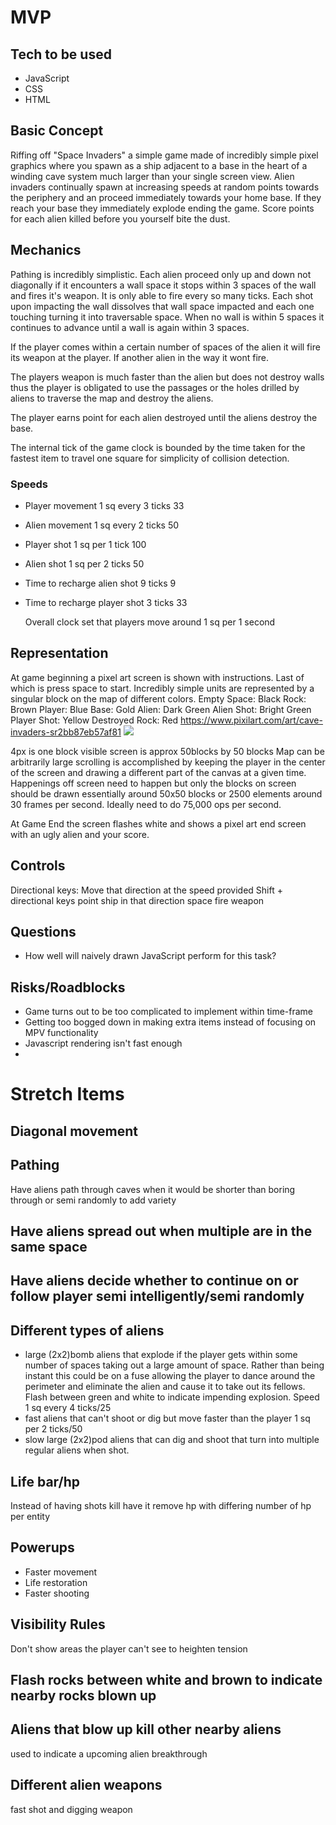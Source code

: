 # MVP

## Tech to be used

-   JavaScript
-   CSS
-   HTML

## Basic Concept

Riffing off \"Space Invaders\" a simple game made of incredibly simple
pixel graphics where you spawn as a ship adjacent to a base in the heart
of a winding cave system much larger than your single screen view. Alien
invaders continually spawn at increasing speeds at random points towards
the periphery and an proceed immediately towards your home base. If they
reach your base they immediately explode ending the game. Score points
for each alien killed before you yourself bite the dust.

## Mechanics

Pathing is incredibly simplistic. Each alien proceed only up and down
not diagonally if it encounters a wall space it stops within 3 spaces of
the wall and fires it\'s weapon. It is only able to fire every so many
ticks. Each shot upon impacting the wall dissolves that wall space
impacted and each one touching turning it into traversable space. When
no wall is within 5 spaces it continues to advance until a wall is again
within 3 spaces.

If the player comes within a certain number of spaces of the alien it
will fire its weapon at the player. If another alien in the way it wont
fire.

The players weapon is much faster than the alien but does not destroy
walls thus the player is obligated to use the passages or the holes
drilled by aliens to traverse the map and destroy the aliens.

The player earns point for each alien destroyed until the aliens destroy
the base.

The internal tick of the game clock is bounded by the time taken for the
fastest item to travel one square for simplicity of collision detection.

### Speeds

-   Player movement 1 sq every 3 ticks 33

-   Alien movement 1 sq every 2 ticks 50

-   Player shot 1 sq per 1 tick 100

-   Alien shot 1 sq per 2 ticks 50

-   Time to recharge alien shot 9 ticks 9

-   Time to recharge player shot 3 ticks 33

    Overall clock set that players move around 1 sq per 1 second

## Representation

At game beginning a pixel art screen is shown with instructions. Last of
which is press space to start. Incredibly simple units are represented
by a singular block on the map of different colors. Empty Space: Black
Rock: Brown Player: Blue Base: Gold Alien: Dark Green Alien Shot: Bright
Green Player Shot: Yellow Destroyed Rock: Red
<https://www.pixilart.com/art/cave-invaders-sr2bb87eb57af81>
![](file:///usr/home/michael/org/roam/images/66c3bcea-faae-4dca-9bac-1286c9fd771f.png)

4px is one block visible screen is approx 50blocks by 50 blocks Map can
be arbitrarily large scrolling is accomplished by keeping the player in
the center of the screen and drawing a different part of the canvas at a
given time. Happenings off screen need to happen but only the blocks on
screen should be drawn essentially around 50x50 blocks or 2500 elements
around 30 frames per second. Ideally need to do 75,000 ops per second.

At Game End the screen flashes white and shows a pixel art end screen
with an ugly alien and your score.

## Controls

Directional keys: Move that direction at the speed provided Shift +
directional keys point ship in that direction space fire weapon

## Questions

-   How well will naively drawn JavaScript perform for this task?

## Risks/Roadblocks

-   Game turns out to be too complicated to implement within time-frame
-   Getting too bogged down in making extra items instead of focusing on
    MPV functionality
-   Javascript rendering isn\'t fast enough
-   

# Stretch Items

## Diagonal movement

## Pathing

Have aliens path through caves when it would be shorter than boring
through or semi randomly to add variety

## Have aliens spread out when multiple are in the same space

## Have aliens decide whether to continue on or follow player semi intelligently/semi randomly

## Different types of aliens

-   large (2x2)bomb aliens that explode if the player gets within some
    number of spaces taking out a large amount of space. Rather than
    being instant this could be on a fuse allowing the player to dance
    around the perimeter and eliminate the alien and cause it to take
    out its fellows. Flash between green and white to indicate impending
    explosion. Speed 1 sq every 4 ticks/25
-   fast aliens that can\'t shoot or dig but move faster than the player
    1 sq per 2 ticks/50
-   slow large (2x2)pod aliens that can dig and shoot that turn into
    multiple regular aliens when shot.

## Life bar/hp

Instead of having shots kill have it remove hp with differing number of
hp per entity

## Powerups

-   Faster movement
-   Life restoration
-   Faster shooting

## Visibility Rules

Don\'t show areas the player can\'t see to heighten tension

## Flash rocks between white and brown to indicate nearby rocks blown up

## Aliens that blow up kill other nearby aliens

used to indicate a upcoming alien breakthrough

## Different alien weapons

fast shot and digging weapon
